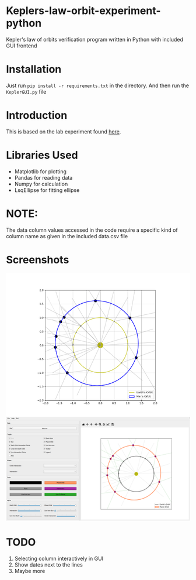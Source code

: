 # Keplers-law-orbit-experiment-python
Kepler's law of orbits verification program written in Python with included GUI frontend

# Installation

Just run `pip install -r requirements.txt` in the directory. And then run the `KeplerGUI.py` file

# Introduction

This is based on the lab experiment found [here](https://faculty.uca.edu/njaustin/PHYS1401/Laboratory/kepler.html#:~:text=Kepler%20was%20able%20to%20determine,its%20orbit%20every%20687%20days.).

# Libraries Used

* Matplotlib for plotting
* Pandas for reading data
* Numpy for calculation
* LsqEllipse for fitting ellipse

# NOTE:
The data column values accessed in the code require a specific kind of column name as given in the included data.csv file

# Screenshots
![fig1](Screenshots/fig.png)
![fig2](Screenshots/fig2.png)

# TODO

1. Selecting column interactively in GUI
2. Show dates next to the lines
3. Maybe more
